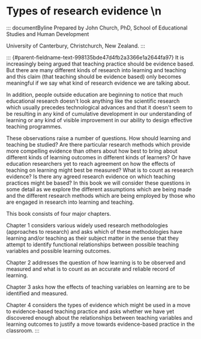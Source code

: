 # Types of research evidence \n

::: documentByline
Prepared by John Church, PhD, School of Educational Studies and Human
Development

University of Canterbury, Christchurch, New Zealand.
:::

::: {#parent-fieldname-text-998135bde47d4fb2a3366e1a2644fa97}
It is increasingly being argued that teaching practice should be
evidence based. But there are many different kinds of research into
learning and teaching and this claim (that teaching should be evidence
based) only becomes meaningful if we say what kind of research evidence
we are talking about.

In addition, people outside education are beginning to notice that much
educational research doesn't look anything like the scientific research
which usually precedes technological advances and that it doesn't seem
to be resulting in any kind of cumulative development in our
understanding of learning or any kind of visible improvement in our
ability to design effective teaching programmes.

These observations raise a number of questions. How should learning and
teaching be studied? Are there particular research methods which provide
more compelling evidence than others about how best to bring about
different kinds of learning outcomes in different kinds of learners? Or
have education researchers yet to reach agreement on how the effects of
teaching on learning might best be measured? What is to count as
research evidence? Is there any agreed research evidence on which
teaching practices might be based? In this book we will consider these
questions in some detail as we explore the different assumptions which
are being made and the different research methods which are being
employed by those who are engaged in research into learning and
teaching.

This book consists of four major chapters.

Chapter 1 considers various widely used research methodologies
(approaches to research) and asks which of these methodologies have
learning and/or teaching as their subject matter in the sense that they
attempt to identify functional relationships between possible teaching
variables and possible learning outcomes.

Chapter 2 addresses the question of how learning is to be observed and
measured and what is to count as an accurate and reliable record of
learning.

Chapter 3 asks how the effects of teaching variables on learning are to
be identified and measured.

Chapter 4 considers the types of evidence which might be used in a move
to evidence-based teaching practice and asks whether we have yet
discovered enough about the relationships between teaching variables and
learning outcomes to justify a move towards evidence-based practice in
the classroom.
:::
